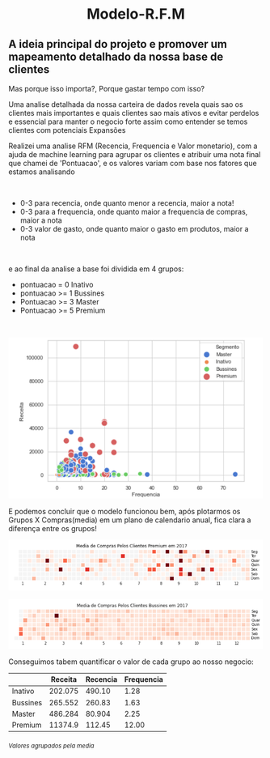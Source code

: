<h1 align='center'>Modelo-R.F.M</h1>
<h2>A ideia principal do projeto e promover um mapeamento detalhado da nossa base de clientes</h2>

<p>Mas porque isso importa?, Porque gastar tempo com isso?</p>
<p>
Uma analise detalhada da nossa carteira de dados revela quais sao os clientes mais importantes e quais clientes sao mais 
ativos e evitar perdelos e essencial para manter o negocio forte assim como entender se temos clientes com potenciais Expansões
</p>
<p>
Realizei uma analise RFM (Recencia, Frequencia e Valor monetario), com a ajuda de machine learning para agrupar os clientes e atribuir uma nota final que 
chamei de 'Pontuacao', e os valores variam com base nos fatores que estamos analisando</p>
<br>
<ul>
  <li>0-3 para recencia, onde quanto menor a recencia, maior a nota!</li>
  <li>0-3 para a frequencia, onde quanto maior a frequencia de compras, maior a nota</li> 
  <li>0-3 valor de gasto, onde quanto maior o gasto em produtos, maior a nota</li>
</ul>

<br>
<p>
e ao final da analise a base foi dividida em 4 grupos:
</p>
<ul> 
  <li>pontuacao = 0  Inativo</li>
  <li>pontuacao >= 1 Bussines</li>
  <li>Pontuacao >= 3 Master</li>
  <li>Pontuacao >= 5 Premium</li>
</ul>
<br>

![Main](https://github.com/carlosal249/Model-R.F.M/blob/master/analise_segmentos.png)

<p> E podemos concluir que o modelo funcionou bem, após plotarmos os Grupos X Compras(media) em um plano de calendario anual, fica clara a diferença entre os grupos!<p>

![Main](https://github.com/carlosal249/Model-R.F.M/blob/master/analise_anual_premium.png)

<p></p>

![Main](https://github.com/carlosal249/Model-R.F.M/blob/master/analise_anual_bussines.png)

<p>Conseguimos tabem quantificar o valor de cada grupo ao  nosso negocio: </p>

<p align="center">

  |       | Receita | Recencia | Frequencia |
  | ---   |     ---   |    ---  |  ---   |
  | Inativo	|202.075 | 490.10 |	1.28    |
  | Bussines|265.552 | 260.83 |	1.63    |
  | Master  |486.284 | 80.904 |  2.25   |
  | Premium	|11374.9 |	112.45 |	12.00 |

  <sub>*Valores agrupados pela media*</sub>
</p>
